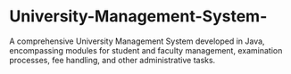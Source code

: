 # University-Management-System-
A comprehensive University Management System developed in Java, encompassing modules for student and faculty management, examination processes, fee handling, and other administrative tasks. 
